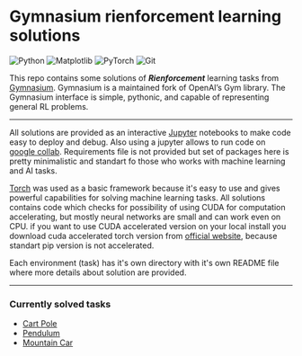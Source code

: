 # Gymnasium rienforcement learning solutions
![Python](https://img.shields.io/badge/python-3670A0?style=for-the-badge&logo=python&logoColor=ffdd54)
![Matplotlib](https://img.shields.io/badge/Matplotlib-%23ffffff.svg?style=for-the-badge&logo=Matplotlib&logoColor=black)
![PyTorch](https://img.shields.io/badge/PyTorch-%23EE4C2C.svg?style=for-the-badge&logo=PyTorch&logoColor=white)
![Git](https://img.shields.io/badge/git-%23F05033.svg?style=for-the-badge&logo=git&logoColor=white)

This repo contains some solutions of  **_Rienforcement_** learning tasks from [Gymnasium](https://gymnasium.farama.org/).
Gymnasium is a maintained fork of OpenAI’s Gym library. The Gymnasium interface is simple, pythonic, and capable of representing general RL problems.
______
All solutions are provided as an interactive [Jupyter](https://jupyter.org) notebooks to make code easy to deploy and debug. Also using a jupyter allows to run code on [google collab](https://colab.research.google.com/). Requirements file is not provided but set of packages here is pretty minimalistic and standart fo those who 
works with machine learning and AI tasks.

[Torch](https://pytorch.org) was used as a basic framework because it's easy to use and gives powerful capabilities for solving machine learning tasks. 
All solutions contains code which checks for possibility of using CUDA for computation accelerating, but mostly neural networks are small and can work even on CPU.
if you want to use CUDA accelerated version  on your local install you download cuda accelerated torch version from [official website](https://pytorch.org/get-started/locally/), because standart pip version is not accelerated.

Each environment (task) has it's own directory with it's own README file where more details about solution are provided.
___
### Currently solved tasks

* [Cart Pole](./Cart-Pole-V1)
* [Pendulum](./Pendulum-V1)
* [Mountain Car](./MountainCar-V0)
